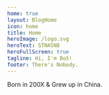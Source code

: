 ```yaml
---
home: true
layout: BlogHome
icon: home
title: Home
heroImage: /logo.svg
heroText: STNASN8
heroFullScreen: true
tagline: Hi, I'm BoS!
footer: There's Nobody.
---
```


Born in 200X & Grew up in China.
